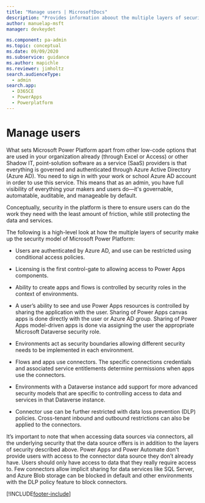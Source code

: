 ```yaml
---
title: "Manage users | MicrosoftDocs"
description: "Provides information aboout the multiple layers of security make up the security model of Microsoft Power Platform"
author: manuelap-msft
manager: devkeydet

ms.component: pa-admin
ms.topic: conceptual
ms.date: 09/09/2020
ms.subservice: guidance
ms.author: mapichle
ms.reviewer: jimholtz
search.audienceType: 
  - admin
search.app: 
  - D365CE
  - PowerApps
  - Powerplatform
---
```

# Manage users

What sets Microsoft Power Platform apart from other low-code options that are used in your organization already (through Excel or Access) or other Shadow IT, point-solution software as a service (SaaS) providers is that everything is governed and authenticated through Azure Active Directory (Azure AD). You need to sign in with your work or school Azure AD account in order to use this service. This means that as an admin, you have full visibility of everything your makers and users do—it's governable, automatable, auditable, and manageable by default.

Conceptually, security in the platform is there to ensure users can do the work they need with the least amount of friction, while still protecting the data and services.

The following is a high-level look at how the multiple layers of security make up the security model of Microsoft Power Platform:

- Users are authenticated by Azure AD, and use can be restricted using conditional access policies.

- Licensing is the first control-gate to allowing access to Power Apps components.

- Ability to create apps and flows is controlled by security roles in the context of environments.

- A user’s ability to see and use Power Apps resources is controlled by sharing the application with the user. Sharing of Power Apps canvas apps is done directly with the user or Azure AD group. Sharing of Power Apps model-driven apps is done via assigning the user the appropriate Microsoft Dataverse security role.

- Environments act as security boundaries allowing different security needs to be implemented in each environment.

- Flows and apps use connectors. The specific connections credentials and associated service entitlements determine permissions when apps use the connectors.

- Environments with a Dataverse instance add support for more advanced security models that are specific to controlling access to data and services in that Dataverse instance.

- Connector use can be further restricted with data loss prevention (DLP) policies. Cross-tenant inbound and outbound restrictions can also be applied to the connectors.

It’s important to note that when accessing data sources via connectors, all the underlying security that the data source offers is in addition to the layers of security described above. Power Apps and Power Automate don't provide users with access to the connector data source they don’t already have. Users should only have access to data that they really require access to. Few connectors allow implicit sharing for data services like SQL Server, and Azure Blob storage can be blocked in default and other environments with the DLP policy feature to block connectors.



[!INCLUDE[footer-include](../../includes/footer-banner.md)]